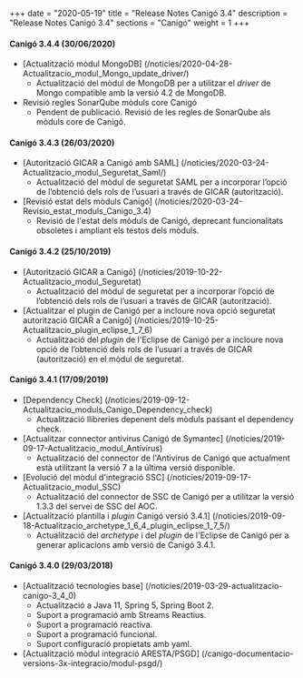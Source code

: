+++
date        = "2020-05-19"
title       = "Release Notes Canigó 3.4"
description = "Release Notes Canigó 3.4"
sections    = "Canigó"
weight      = 1
+++

#### Canigó 3.4.4 (30/06/2020)
- [Actualització mòdul MongoDB] (/noticies/2020-04-28-Actualitzacio_modul_Mongo_update_driver/)
	- Actualització del mòdul de MongoDB per a utilitzar el _driver_ de Mongo compatible amb la versió 4.2 de MongoDB.
- Revisió regles SonarQube mòduls core Canigó
	- Pendent de publicació. Revisió de les regles de SonarQube als mòduls core de Canigó.
  
#### Canigó 3.4.3 (26/03/2020)
- [Autorització GICAR a Canigó amb SAML] (/noticies/2020-03-24-Actualitzacio_modul_Seguretat_Saml/)
	- Actualització del mòdul de seguretat SAML per a incorporar l’opció de l’obtenció dels rols de l’usuari a través de GICAR (autorització).
- [Revisió estat dels mòduls Canigó] (/noticies/2020-03-24-Revisio_estat_moduls_Canigo_3.4)
	- Revisió de l'estat dels mòduls de Canigó, deprecant funcionalitats obsoletes i ampliant els testos dels mòduls.

#### Canigó 3.4.2 (25/10/2019)

- [Autorització GICAR a Canigó] (/noticies/2019-10-22-Actualitzacio_modul_Seguretat)
	- Actualització del mòdul de seguretat per a incorporar l’opció de l’obtenció dels rols de l’usuari a través de GICAR (autorització).
- [Actualitzar el plugin de Canigó per a incloure nova opció seguretat autorització GICAR a Canigó] (/noticies/2019-10-25-Actualitzacio_plugin_eclipse_1_7_6)
	- Actualització del _plugin_ de l'Eclipse de Canigó per a incloure nova opció de l’obtenció dels rols de l’usuari a través de GICAR (autorització) en el mòdul de seguretat.

#### Canigó 3.4.1 (17/09/2019)

- [Dependency Check] (/noticies/2019-09-12-Actualitzacio_moduls_Canigo_Dependency_check)
	- Actualització llibreries depenent dels mòduls passant el dependency check.
- [Actualitzar connector antivirus Canigó de Symantec] (/noticies/2019-09-17-Actualitzacio_modul_Antivirus)
	- Actualització del connector de l'Antivirus de Canigó que actualment està utilitzant la versió 7 a la última versió disponible.
- [Evolució del mòdul d'integració SSC] (/noticies/2019-09-17-Actualitzacio_modul_SSC)
	- Actualització del connector de SSC de Canigó per a utilitzar la versió 1.3.3 del servei de SSC del AOC.
- [Actualització plantilla i _plugin_ Canigó versió 3.4.1] (/noticies/2019-09-18-Actualitzacio_archetype_1_6_4_plugin_eclipse_1_7_5/)
	- Actualització del _archetype_ i del _plugin_ de l'Eclipse de Canigó per a generar aplicacions amb versió de Canigó 3.4.1.


#### Canigó 3.4.0 (29/03/2018)

- [Actualització tecnologies base] (/noticies/2019-03-29-actualitzacio-canigo-3_4_0)
	- Actualització a Java 11, Spring 5, Spring Boot 2.
	- Suport a programació amb Streams Reactius.
	- Suport a programació reactiva.
	- Suport a programació funcional.
	- Suport configuració propietats amb yaml.		
- [Actualització mòdul integració ARESTA/PSGD] (/canigo-documentacio-versions-3x-integracio/modul-psgd/)